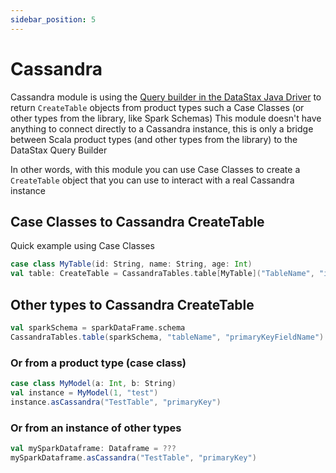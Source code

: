 ```yaml
---
sidebar_position: 5
---
```

# Cassandra
Cassandra module is using the [Query builder in the DataStax Java Driver](https://github.com/datastax/java-driver/tree/4.x/manual/query_builder/schema)
to return `CreateTable` objects from product types such a Case Classes (or other types from the library, like Spark Schemas)
This module doesn't have anything to connect directly to a Cassandra instance,
this is only a bridge between Scala product types (and other types from the library) to the DataStax Query Builder

In other words, with this module you can use Case Classes to create a `CreateTable`
object that you can use to interact with a real Cassandra instance

## Case Classes to Cassandra CreateTable
Quick example using Case Classes
```scala
case class MyTable(id: String, name: String, age: Int)
val table: CreateTable = CassandraTables.table[MyTable]("TableName", "id")
```

## Other types to Cassandra CreateTable
```scala
val sparkSchema = sparkDataFrame.schema
CassandraTables.table(sparkSchema, "tableName", "primaryKeyFieldName")
```

### Or from a product type (case class)
```scala
case class MyModel(a: Int, b: String)
val instance = MyModel(1, "test")
instance.asCassandra("TestTable", "primaryKey")
```

### Or from an instance of other types
```scala
val mySparkDataframe: Dataframe = ???
mySparkDataframe.asCassandra("TestTable", "primaryKey")
```
